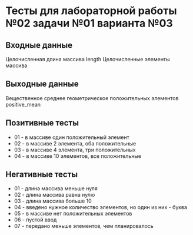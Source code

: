 # Тесты для лабораторной работы №02 задачи №01 варианта №03

## Входные данные
Целочисленная длина массива length
Целочисленные элементы массива

## Выходные данные
Вещественное среднее геометрическое положительных элементов positive_mean

## Позитивные тесты
- 01 - в массиве один положительный элемент
- 02 - в массиве 2 элемента, оба положительные
- 03 - в массиве 4 элемента, три положительных
- 04 - в массиве 10 элементов, все положительные

## Негативные тесты
- 01 - длина массива меньше нуля
- 02 - длина массива равна нулю
- 03 - длина массива больше 10
- 04 - введено нужное количество элементов, но один из них - буква
- 05 - в массиве нет положительных элементов
- 06 - пустой ввод
- 07 - передано меньше элементов, чем планировалось
